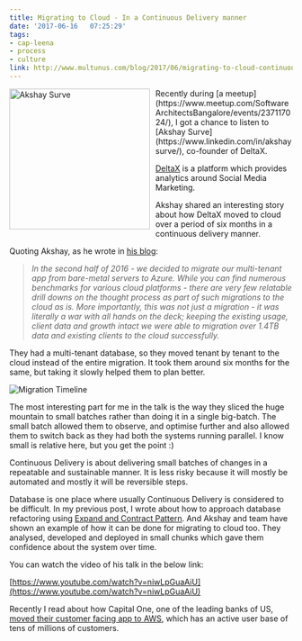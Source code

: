 ```yaml
---
title: Migrating to Cloud - In a Continuous Delivery manner
date: '2017-06-16	07:25:29'
tags: 
- cap-leena
- process
- culture
link: http://www.multunus.com/blog/2017/06/migrating-to-cloud-continuous-delivery/
---
```


<img src="https://media.licdn.com/mpr/mpr/shrinknp_400_400/p/7/005/074/19e/017c499.jpg" alt="Akshay Surve" style="width:250px;float: left;padding-right:10px;"/>
Recently during [a meetup](https://www.meetup.com/SoftwareArchitectsBangalore/events/237117024/), I got a chance to listen to [Akshay Surve](https://www.linkedin.com/in/akshaysurve/), co-founder of DeltaX. 

[DeltaX](http://www.deltax.com/) is a platform which provides analytics around Social Media Marketing. 

Akshay shared an interesting story about how DeltaX moved to cloud over a period of six months in a continuous delivery manner. 

Quoting Akshay, as he wrote in [his blog](https://dxrecursion.aerobatic.io/articles/2017-04/migration-to-azure):

>*In the second half of 2016 - we decided to migrate our multi-tenant app from bare-metal servers to Azure. While you can find numerous benchmarks for various cloud platforms - there are very few relatable drill downs on the thought process as part of such migrations to the cloud as is. More importantly, this was not just a migration - it was literally a war with all hands on the deck; keeping the existing usage, client data and growth intact we were able to migration over 1.4TB data and existing clients to the cloud successfully.*

They had a multi-tenant database, so they moved tenant by tenant to the cloud instead of the entire migration. It took them around six months for the same, but taking it slowly helped them to plan better. 

![Migration Timeline](https://s3.amazonaws.com/multunus-cdimages/deltaX-migration.png)

The most interesting part for me in the talk is the way they sliced the huge mountain to small batches rather than doing it in a single big-batch. The small batch allowed them to observe, and optimise further and also allowed them to switch back as they had both the systems running parallel. I know small is relative here, but you get the point :)

Continuous Delivery is about delivering small batches of changes in a repeatable and sustainable manner. It is less risky because it will mostly be automated and mostly it will be reversible steps. 

Database is one place where usually Continuous Delivery is considered to be difficult. In my previous post, I wrote about how to approach database refactoring using [Expand and Contract Pattern](http://www.multunus.com/blog/2017/06/continuous-delivery-for-database/). And Akshay and team have shown an example of how it can be done for migrating to cloud too. They analysed, developed and deployed in small chunks which gave them confidence about the system over time.

You can watch the video of his talk in the below link:

[https://www.youtube.com/watch?v=niwLpGuaAiU](https://www.youtube.com/watch?v=niwLpGuaAiU)

Recently I read about how Capital One, one of the leading banks of US, [moved their customer facing app to AWS](https://medium.com/capital-one-developers/moving-one-of-capital-ones-largest-customer-facing-apps-to-aws-668d797af6fc?imm_mid=0f2918&cmp=em-webops-na-na-newsltr_20170609), which has an active user base of tens of millions of customers.

